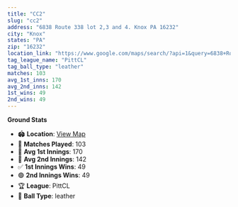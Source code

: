 ```yaml
---
title: "CC2"
slug: "cc2"
address: "6838 Route 338 lot 2,3 and 4. Knox PA 16232"
city: "Knox"
states: "PA"
zip: "16232"
location_link: "https://www.google.com/maps/search/?api=1&query=6838+Route+338+lot+2%2C3+and+4.+Knox+PA+16232"
tag_league_name: "PittCL"
tag_ball_type: "leather"
matches: 103
avg_1st_inns: 170
avg_2nd_inns: 142
1st_wins: 49
2nd_wins: 49
---
```


**Ground Stats**

- 🏟 **Location**: [View Map](https://www.google.com/maps/search/?api=1&query=6838+Route+338+lot+2%2C3+and+4.+Knox+PA+16232)
- 🏏 **Matches Played**: 103
- 🔴 **Avg 1st Innings**: 170
- 🔵 **Avg 2nd Innings**: 142
- ✅ **1st Innings Wins**: 49
- 🟢 **2nd Innings Wins**: 49
- 🏆 **League**: PittCL
- 🎾 **Ball Type**: leather
